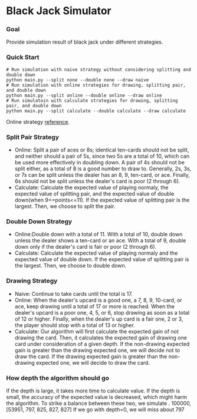 Black Jack Simulator
===
### Goal
Provide simulation result of black jack under different strategies.
### Quick Start
```
# Run simulation with naive strategy without considering splitting and double down
python main.py --split none --double none --draw naive
# Run simulation with online strategies for drawing, splitting pair, and double down
python main.py --split online --double online --draw online
# Run simulatoin with calculate strategies for drawing, splitting pair, and double down
python main.py --split calculate --double calculate --draw calculate
```
Online strategy [reference](https://bicyclecards.com/how-to-play/blackjack/).
### Split Pair  Strategy
* Online: Split a pair of aces or 8s; identical ten-cards should not be split, and neither should a pair of 5s, since two 5s are a total of 10, which can be used more effectively in doubling down. A pair of 4s should not be split either, as a total of 8 is a good number to draw to. Generally, 2s, 3s, or 7s can be split unless the dealer has an 8, 9, ten-card, or ace. Finally, 6s should not be split unless the dealer's card is poor (2 through 6).
* Calculate: Calculate the expected value of playing normaly, the expected value of splitting pair, and the expected value of double down(when 9<=points<=11). If the expected value of splitting pair is the largest. Then, we choose to split the pair.

### Double Down Strategy
* Online:Double down with a total of 11. With a total of 10, double down unless the dealer shows a ten-card or an ace. With a total of 9, double down only if the dealer's card is fair or poor (2 through 6).
* Calculate: Calculate the expected value of playing normaly and the expected value of double down. If the expected value of splitting pair is the largest. Then, we choose to double down.

### Drawing Strategy
* Naive: Continue to take cards until the total is 17.
* Online: When the dealer's upcard is a good one, a 7, 8, 9, 10-card, or ace, keep drawing until a total of 17 or more is reached. When the dealer's upcard is a poor one, 4, 5, or 6, stop drawing as soon as a total of 12 or higher. Finally, when the dealer's up card is a fair one, 2 or 3, the player should stop with a total of 13 or higher.
* Calculate: Our algorithm will first calculate the expected gain of not drawing the card. Then, it calculates the expected gain of drawing one card under consideration of a given depth. If the non-drawing expected gain is greater than the drawing expected one, we will decide not to draw the card. If the drawing expected gain is greater than the non-drawing expected one, we will decide to draw the card. 

### How depth the algorithm should go
If the depth is large, it takes more time to calculate value. 
If the depth is small, the accuracy of the expected value is decreased, which might harm the algorithm.
To strike a balance between these two, we simulate .
100000, [53951, 797, 825, 827, 827]
If we go with depth=0, we will miss about 797
